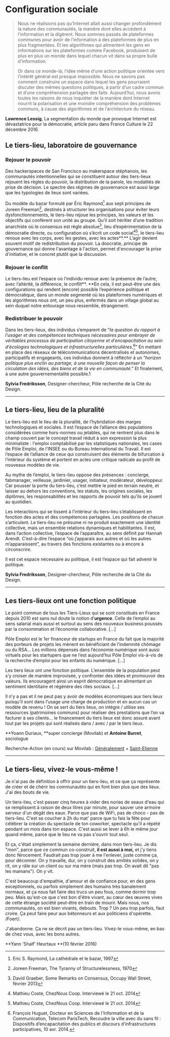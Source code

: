 # Configuration sociale

> Nous ne réalisions pas qu’Internet allait aussi changer profondément la nature des communautés, la manière dont elles accèdent à l’information et la digèrent. Nous sommes passés de plateformes communes pour avoir de l’information à des plateformes de plus en plus fragmentées. Et les algorithmes qui alimentent les gens en informations sur les plateformes comme Facebook, produisent de plus en plus un monde dans lequel chacun vit dans sa propre bulle d’information.
>
> Or dans ce monde-là, l’idée même d’une action politique orientée vers l’intérêt général est presque impossible. Nous ne savons pas comment construire un espace dans lequel les gens pourraient discuter des mêmes questions politiques, à partir d’un cadre commun et d’une compréhension partagée des faits. Aujourd’hui, nous avons toutes les raisons de nous inquiéter de la manière dont Internet nourrit la polarisation et une moindre compréhension des problèmes communs, à cause des algorithmes et de l’architecture du réseau.

**Lawrence Lessig**, La segmentation du monde que provoque Internet est dévastatrice pour la démocratie, article paru dans France Culture le 22 décembre 2016.

## Le tiers-lieu, laboratoire de gouvernance

### **Rejouer le pouvoir**

Des hackerspaces de San Francisco au makerspace stéphanois, les communautés intentionnelles qui se constituent autour des tiers-lieux rejouent les règles du pouvoir, la distribution de la parole, les modalités de prise de décision. Le spectre des régimes de gouvernance est aussi large que les typologies de lieux sont variées.

Du modèle du bazar formulé par Éric Raymond[^1] aux sept principes de Joreen Freeman[^2], destinés à structurer les organisations pour éviter leurs dysfonctionnements, le tiers-lieu rejoue les principes, les valeurs et les objectifs qui confèrent son unité au groupe. Qu’il soit héritier d’une tradition anarchiste où le consensus est règle absolue[^3], lieu d’expérimentation de la démocratie directe, ou configuration où s’écrit un code social[^4][^4], le tiers-lieu renoue avec les corps, avec les gestes, avec les actes**.** L’agir devient souvent motif de redistribution du pouvoir. La doocratie, principe de gouvernance qui donne l'avantage à l'action, permet d'encourager la prise d'initiative, et le concret plutôt que la discussion.

### **Rejouer le conflit**

Le tiers-lieu est l’espace où l’individu renoue avec la présence de l’autre, avec l’altérité, la différence, le conflit**. **En cela, il est peut-être une des configurations qui rendent \(encore\) possible l’expérience politique et démocratique, dans un monde segmenté où les plateformes numériques et les algorithmes nous ont, un peu plus, enfermés dans un village global au sein duquel notre entourage nous ressemble, étrangement.

### **Redistribuer le pouvoir**

Dans les tiers-lieux, des individus s’emparent de “_la question du rapport à l’usager et des compétences techniques nécessaires pour embrayer de véritables processus de participation citoyenne et d’encapacitation au sein d’écologies technologiques et infrastructurelles particulières_.[^5]” En mettant en place des réseaux de télécommunications décentralisés et autonomes, participatifs et engageants, ces individus donnent à réfléchir à un “_horizon politique plus enclin au partage, à une nouvelle façon de penser la circulation des idées, des biens et de la vie en communauté_.” Et finalement, à une autre gouvernementalité possible.1

**Sylvia Fredriksson**, Designer-chercheur, Pôle recherche de la Cité du Design.

---

## **Le tiers-lieu, lieu de la pluralité**

Le tiers-lieu est le lieu de la pluralité, de l’hybridation des marges technologiques et sociales. Il est l’espace de l’alliance des populations considérées comme hors-normes ou jetables, qui ne rentrent plus dans le champ couvert par le concept travail réduit à son expression la plus minimaliste : l'emploi comptabilisé par les statistiques nationales, les cases de Pôle Emploi, de l'INSEE ou du Bureau International du Travail. Il est l’espace de l’alliance de ceux qui construisent des éléments de bifurcation à l’intérieur du système et portent en actes une critique radicale au profit de nouveaux modèles de vie.

Au mythe de l’emploi, le tiers-lieu oppose des présences : concierge, fabmanager, veilleuse, jardinier, usager, initiateur, modérateur, développeur. Car pousser la porte du tiers-lieu, c’est mettre le pied en terrain neutre, et laisser au dehors les conventions, les statuts, les origines sociales, les diplômes, les responsabilités et les rapports de pouvoir tels qu’ils se jouent au quotidien.

Les interactions qui se tissent à l’intérieur du tiers-lieu s’établissent en fonction des actes et des compétences partagées. Les positions de chacun s’articulent. Le tiers-lieu ne présume ni ne produit exactement une identité collective, mais un ensemble relations dynamiques et habilitantes. Il est, dans l’action collective, l’espace de l’apparaître, au sens définit par Hannah Arendt. C’est-à-dire l’espace “où j’apparais aux autres et où les autres m’apparaissent”, au travers des fonctions existantes ou à encore à circonscrire.

Il est cet espace nécessaire au politique, il est l’espace qui fait advenir le politique.

**Sylvia Fredriksson**, Designer-chercheur, Pôle recherche de la Cité du Design.

---

## **Les tiers-lieux ont une fonction politique**

Le point commun de tous les Tiers-Lieux qui se sont constitués en France depuis 2010 est sans nul doute la notion d’**urgence**. Celle de l’emploi au sens salarial mais aussi et surtout au sens des nouveaux business poussés par la consommation et l’économie collaborative. \[...\]

Pôle Emploi est le 1er financeur de startups en France du fait que la majorité des porteurs de projets les mènent en bénéficiant de l’indemnité chômage ou du RSA… Les millions dépensés dans l’économie numérique sont aussi virtuels pour les startupers que ne l’est aujourd’hui Pôle Emploi vis-à-vis de la recherche d’emploi pour les enfants du numérique. \[...\]

Les tiers lieux ont une fonction politique. L’ensemble de la population peut s’y croiser de manière improvisée, y confronter des idées et promouvoir des valeurs. Ils encouragent ainsi un esprit démocratique en alimentant un sentiment identitaire et régénère des rites sociaux. \[...\]

Il n’y a pas et il ne peut pas y avoir de modèles économiques aux tiers lieux puisqu’il sont dans l’usage une charge de production et en aucun cas un modèle de revenu ! On se sert du tiers lieux, on intègre / utilise ses ressources \(patrimoines communs\) pour réaliser des prestations que l’on va facturer à ses clients… le financement du tiers lieux est donc assuré avant tout par les projets qui sont réalisés dans / avec / par le tiers lieux.

**Yoann Duriaux, **super concierge \(Movilab\) et **Antoine Burret**, sociologue

Recherche-Action \(en cours\) sur Movilab : [Généralement](http://movilab.org/index.php?title=Les_modèles_économiques_des_Tiers_Lieux) + [Saint-Etienne](http://movilab.org/index.php?title=Les_modèles_économiques_des_Tiers_Lieux_Stéphanois)

---

## **Le tiers-lieu, vivez-le vous-même !**

Je n'ai pas de définition à offrir pour un tiers-lieu, et ce que ça représente de créer et de chérir les communautés qui en font bien plus que des lieux. J'ai des bouts de vie.

Un tiers-lieu, c'est passer cinq heures à vider des norias de seaux d'eau qui se remplissent à raison de deux litres par minute, pour sauver une armoire serveur d'un dégât des eaux. Parce que pas de WiFi, pas de choco - pas de tiers-lieu. C'est se coucher à 2h du mat' parce que tu fais la fête pour célébrer la création du spectacle de ton coworker, spectacle qu'il a répété pendant un mois dans ton espace. C'est aussi se lever à 6h le même jour quand même, parce que le lieu ne va pas s'ouvrir tout seul.

Et ça, c'était simplement la semaine dernière, dans mon tiers-lieu. Je dis "mon", parce que ce commun co-construit, **il est aussi à moi,** et j'y tiens donc férocement. Faudrait pas trop jouer à me l'enlever, juste comme ça, pour déconner. On y travaille, dur, on y construit des amitiés solides, on y rit, on y râle sur un client ou sur ma mère \(mais pas trop. On avait dit "pas les mamans"\). On y vit.

C'est beaucoup d'empathie, d'amour et de confiance pour, en des gens exceptionnels, ou parfois simplement des humains très banalement normaux, et ça nous fait faire des trucs un peu fous, comme dormir trop peu. Mais qu'est-ce que c'est bon d'être vivant, au cœur des œuvres vives de cette étrange société peut-être en train de mourir. Mais nous, nos communautés, on est bien vivants, debouts. Trop ? Un peu trop parfois, faut croire. Ça peut faire peur aux bétonneurs et aux politiciens d'opérette. /Foert/.

J'abandonne. Ça ne se décrit pas un tiers-lieu. Vivez-le vous-même, en bas de chez vous, avec les bons autres.

**Yann ‘Shalf’ Heurtaux **\(10 février 2016\)

[^1]: Eric S. Raymond, La cathédrale et le bazar, 1997

[^2]: Joreen Freeman, The Tyranny of Structurelessness, 1970

[^3]: David Graeber, Some Remarks on Consensus, Occupy Wall Street, février 2013

[^4]: Mathieu Coste, ChezNous Coop. Interviewé le 21 oct. 2014

[^5]: François Huguet, Docteur en Sciences de l'Information et de la Communication, Telecom ParisTech, Recoudre la ville avec du sans fil : Dispositifs d’encapacitation des publics et discours d’infrastructures participatives, 10 avr. 2014.

